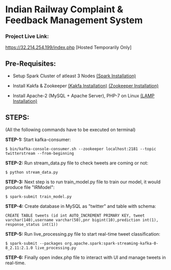 # Indian Railway Complaint & Feedback Management System

### Project Live Link:

https://32.214.254.199/index.php [Hosted Temporarily Only]

## Pre-Requisites:

* Setup Spark Cluster of atleast 3 Nodes [(Spark Installation)](https://www.tutorialspoint.com/apache_spark/apache_spark_installation.htm)

* Install Kakfa & Zookeeper [(Kakfa Installation)](https://www.tutorialspoint.com/apache_kafka/apache_kafka_installation_steps.htm) [(Zookeeper Installation)](https://www.tutorialspoint.com/zookeeper/zookeeper_installation.htm)

* Install Apache-2 (MySQL + Apache Server), PHP-7 on Linux [(LAMP Installation)](https://www.digitalocean.com/community/tutorials/how-to-install-linux-apache-mysql-php-lamp-stack-on-ubuntu-16-04)

## STEPS:

(All the following commands have to be executed on terminal)

**STEP-1:** Start kafka-consumer:

```
$ bin/kafka-console-consumer.sh --zookeeper localhost:2181 --topic twitterstream --from-beginning
```

**STEP-2:** Run stream_data.py file to check tweets are coming or not:

```
$ python stream_data.py
```

**STEP-3:** Next step is to run train_model.py file to train our model, it would produce file "IRModel":

```
$ spark-submit train_model.py
```

**STEP-4:** Create database in MySQL as "twitter" and table with schema:

```
CREATE TABLE tweets (id int AUTO_INCREMENT PRIMARY KEY, tweet varchar(140),username varchar(50),pnr bigint(10),prediction int(1), response_status int(1))
```

**STEP-5:** Run live_processing.py file to start real-time tweet classification:

```
$ spark-submit --packages org.apache.spark:spark-streaming-kafka-0-8_2.11:2.1.0 live_processing.py
```

**STEP-6:** Finally open index.php file to interact with UI and manage tweets in real-time.